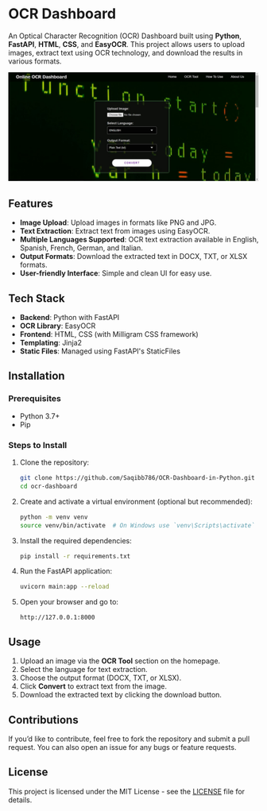 # OCR Dashboard

An Optical Character Recognition (OCR) Dashboard built using **Python**, **FastAPI**, **HTML**, **CSS**, and **EasyOCR**. This project allows users to upload images, extract text using OCR technology, and download the results in various formats.

![OCRdashboard Preview](./static/images/OCRdashboard-thumbnail.jpg)

## Features
- **Image Upload**: Upload images in formats like PNG and JPG.
- **Text Extraction**: Extract text from images using EasyOCR.
- **Multiple Languages Supported**: OCR text extraction available in English, Spanish, French, German, and Italian.
- **Output Formats**: Download the extracted text in DOCX, TXT, or XLSX formats.
- **User-friendly Interface**: Simple and clean UI for easy use.

## Tech Stack
- **Backend**: Python with FastAPI
- **OCR Library**: EasyOCR
- **Frontend**: HTML, CSS (with Milligram CSS framework)
- **Templating**: Jinja2
- **Static Files**: Managed using FastAPI's StaticFiles

## Installation

### Prerequisites
- Python 3.7+
- Pip

### Steps to Install

1. Clone the repository:
    ```bash
    git clone https://github.com/Saqibb786/OCR-Dashboard-in-Python.git
    cd ocr-dashboard
    ```

2. Create and activate a virtual environment (optional but recommended):
    ```bash
    python -m venv venv
    source venv/bin/activate  # On Windows use `venv\Scripts\activate`
    ```

3. Install the required dependencies:
    ```bash
    pip install -r requirements.txt
    ```

4. Run the FastAPI application:
    ```bash
    uvicorn main:app --reload
    ```

5. Open your browser and go to:
    ```
    http://127.0.0.1:8000
    ```

## Usage
1. Upload an image via the **OCR Tool** section on the homepage.
2. Select the language for text extraction.
3. Choose the output format (DOCX, TXT, or XLSX).
4. Click **Convert** to extract text from the image.
5. Download the extracted text by clicking the download button.

## Contributions
If you’d like to contribute, feel free to fork the repository and submit a pull request. You can also open an issue for any bugs or feature requests.

## License
This project is licensed under the MIT License - see the [LICENSE](LICENSE) file for details.
